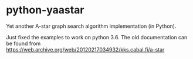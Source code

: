 # python-yaastar
Yet another A-star graph search algorithm implementation (in Python).


Just fixed the examples to work on python 3.6.
The old documentation can be found from https://web.archive.org/web/20120217034932/kks.cabal.fi/a-star
